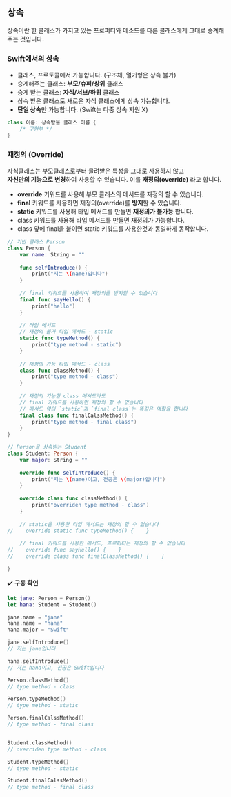 ## 상속
상속이란 한 클래스가 가지고 있는 프로퍼티와 메소드를 다른 클래스에게 그대로 승계해주는 것입니다.  

### Swift에서의 상속
* 클래스, 프로토콜에서 가능합니다. (구조체, 열거형은 상속 불가)  
* 승계해주는 클래스: **부모/슈퍼/상위** 클래스
* 승계 받는 클래스: **자식/서브/하위** 클래스
* 상속 받은 클래스도 새로운 자식 클래스에게 상속 가능합니다.
* **단일 상속**만 가능합니다. (Swift는 다중 상속 지원 X)
~~~Swift
class 이름: 상속받을 클래스 이름 {
    /* 구현부 */
}
~~~

### 재정의 (Override)
자식클래스는 부모클래스로부터 물려받은 특성을 그대로 사용하지 않고  
**자신만의 기능으로 변경**하여 사용할 수 있습니다. 이를 **재정의(override)** 라고 합니다.  

* **override** 키워드를 사용해 부모 클래스의 메서드를 재정의 할 수 있습니다.
* **final** 키워드를 사용하면 재정의(override)를 **방지**할 수 있습니다.
* **static** 키워드를 사용해 타입 메서드를 만들면 **재정의가 불가능** 합니다.
* class 키워드를 사용해 타입 메서드를 만들면 재정의가 가능합니다.
* class 앞에 final을 붙이면 static 키워드를 사용한것과 동일하게 동작합니다.

~~~Swift
// 기반 클래스 Person
class Person {
    var name: String = ""
    
    func selfIntroduce() {
        print("저는 \(name)입니다")
    }
    
    // final 키워드를 사용하여 재정의를 방지할 수 있습니다
    final func sayHello() {
        print("hello")
    }
    
    // 타입 메서드
    // 재정의 불가 타입 메서드 - static
    static func typeMethod() {
        print("type method - static")
    }
    
    // 재정의 가능 타입 메서드 - class
    class func classMethod() {
        print("type method - class")
    }
    
    // 재정의 가능한 class 메서드라도 
    // final 키워드를 사용하면 재정의 할 수 없습니다
    // 메서드 앞의 `static`과 `final class`는 똑같은 역할을 합니다
    final class func finalCalssMethod() {
        print("type method - final class")
    }
}

// Person을 상속받는 Student
class Student: Person {
    var major: String = ""
    
    override func selfIntroduce() {
        print("저는 \(name)이고, 전공은 \(major)입니다")
    }
    
    override class func classMethod() {
        print("overriden type method - class")
    }
    
    // static을 사용한 타입 메서드는 재정의 할 수 없습니다
//    override static func typeMethod() {    }
    
    // final 키워드를 사용한 메서드, 프로퍼티는 재정의 할 수 없습니다
//    override func sayHello() {    }
//    override class func finalClassMethod() {    }

}
~~~

✔️ **구동 확인**
~~~Swift
let jane: Person = Person()
let hana: Student = Student()

jane.name = "jane"
hana.name = "hana"
hana.major = "Swift"

jane.selfIntroduce()
// 저는 jane입니다

hana.selfIntroduce()
// 저는 hana이고, 전공은 Swift입니다

Person.classMethod()
// type method - class

Person.typeMethod()
// type method - static

Person.finalCalssMethod()
// type method - final class


Student.classMethod()
// overriden type method - class

Student.typeMethod()
// type method - static

Student.finalCalssMethod()
// type method - final class
~~~
